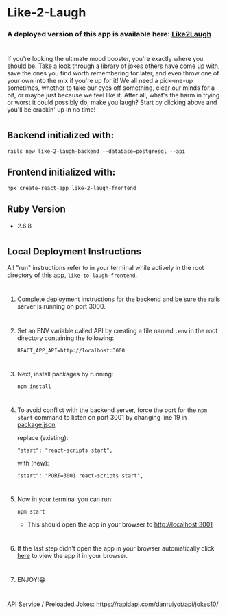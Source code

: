 # Like-2-Laugh

### A deployed version of this app is available here: [Like2Laugh](https://like2laugh.herokuapp.com) 

#

 If you're looking the ultimate mood booster, you're exactly where you should be. Take a look through a library of jokes others have come up with, save the ones you find worth remembering for later, and even throw one of your own into the mix if you're up for it! We all need a pick-me-up sometimes, whether to take our eyes off something, clear our minds for a bit, or maybe just because we feel like it. After all, what's the harm in trying or worst it could possibly do, make you laugh? Start by clicking above and you'll be crackin' up in no time!

#

## Backend initialized with:

    rails new like-2-laugh-backend --database=postgresql --api 

## Frontend initialized with:

    npx create-react-app like-2-laugh-frontend

## Ruby Version  
   * 2.6.8
#

## Local Deployment Instructions

   All "run" instructions refer to in your terminal while actively in the root directory of this app, ```like-to-laugh-frontend```.
#

   1. Complete deployment instructions for the backend and be sure the rails server is running on port 3000.
#
   2.  Set an ENV variable called API by creating a file named `.env` in the root directory containing the following:

        `REACT_APP_API=http://localhost:3000`
#
   3. Next, install packages by running:
      
          npm install
#
   4. To avoid conflict with the backend server, force the port for the `npm start` command to listen on port 3001 by changing line 19 in [package.json](/package.json) 
      
       replace (existing): 
       
        `"start": "react-scripts start",` 
      
       with (new):
       
        `"start": "PORT=3001 react-scripts start",`
#
   5. Now in your terminal you can run:
          
          npm start

      - This should open the app in your browser to [http://localhost:3001](http://localhost:3001)

#
  6. If the last step didn't open the app in your browser automatically click [here](http://localhost:3001) to view the app it in your browser.

#
  7. ENJOY!😁
#
API Service / Preloaded Jokes: https://rapidapi.com/danruiyot/api/jokes10/ 

